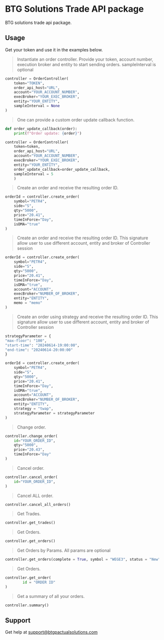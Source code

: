 # BTG Solutions Trade API package

BTG solutions trade api package.


## Usage

Get your token and use it in the examples below.

> Instantiate an order controller. Provide your token, account number, execution broker and entity to start sending orders.
sampleInterval is optional

```Python
controller = OrderController(
    token="TOKEN",
    order_api_host="URL",
    account="YOUR_ACCOUNT_NUMBER",
    execBroker="YOUR_EXEC_BROKER",
    entity="YOUR_ENTITY",
    sampleInterval = None
)
```

> One can provide a custom order update callback function.

```Python
def order_update_callback(order):
    print(f"Order update: {order}")

controller = OrderController(
    token=token,
    order_api_host="URL",
    account="YOUR_ACCOUNT_NUMBER",
    execBroker="YOUR_EXEC_BROKER",
    entity="YOUR_ENTITY",
    order_update_callback=order_update_callback,
    sampleInterval = 5
    )
```

> Create an order and receive the resulting order ID.

```Python
orderId = controller.create_order(
    symbol="PETR4",
    side="S",
    qty="5000",
    price="20.41",
    timeInForce="Day",
    isDMA="true"
)
```

> Create an order and receive the resulting order ID.
	This signature allow user to use different account, entity and broker of Controller session 

```Python
orderId = controller.create_order(
    symbol="PETR4",
    side="S",
    qty="5000",
    price="20.41",
    timeInForce="Day",
    isDMA="true",
    account="ACCOUNT", 
    execBroker="NUMBER_OF_BROKER", 
    entity="ENTITY",
    memo = "memo"
)
```


> Create an order using strategy and receive the resulting order ID.
	This signature allow user to use different account, entity and broker of Controller session 

```Python
strategyParameter = { 
"max-floor": "100",    
"start-time": "20240614-19:00:00",
"end-time": "20240614-20:00:00"
}

orderId = controller.create_order(
    symbol="PETR4",
    side="S",
    qty="5000",
    price="20.41",
    timeInForce="Day",
    isDMA="true",
    account="ACCOUNT", 
    execBroker="NUMBER_OF_BROKER", 
    entity="ENTITY",
    strategy = "twap",
    strategyParameter = strategyParameter
)
```

> Change order.

```Python
controller.change_order(
    id="YOUR_ORDER_ID",
    qty="5000",
    price="20.43",
    timeInForce="Day"
)
```

> Cancel order.

```Python
controller.cancel_order(
    id="YOUR_ORDER_ID",
)
```

> Cancel ALL order.

```Python
controller.cancel_all_orders()
```

> Get Trades.

```Python
controller.get_trades()
```

> Get Orders.

```Python
controller.get_orders()
```

> Get Orders by Params.
All params are optional
```Python
controller.get_orders(complete = True, symbol = "WEGE3", status = "New", side = "Sell", memo = "memo", parent = True)
```

> Get Orders.

```Python
controller.get_order(
		id = "ORDER ID"
)
```

> Get a summary of all your orders.

```Python
controller.summary()
```

## Support

Get help at support@btgpactualsolutions.com
